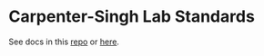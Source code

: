 # Carpenter-Singh Lab Standards

See docs in this [repo](https://github.com/carpenter-singh-lab/standards/tree/main/docs) or [here](https://carpenter-singh-lab/standards/).
